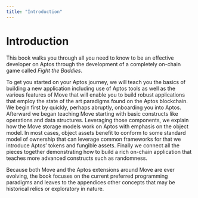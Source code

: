 ```yaml
---
title: "Introduction"
---
```


# Introduction

This book walks you through all you need to know to be an effective developer on Aptos through the development of a completely on-chain game called *Fight the Baddies*.

To get you started on your Aptos journey, we will teach you the basics of building a new application including use of Aptos tools as well as the various features of Move that will enable you to build robust applications that employ the state of the art paradigms found on the Aptos blockchain. We begin first by quickly, perhaps abruptly, onboarding you into Aptos. Afterward we began teaching Move starting with basic constructs like operations and data structures. Leveraging those components, we explain how the Move storage models work on Aptos with emphasis on the object model. In most cases, object assets benefit to conform to some standard model of ownership that can leverage common frameworks for that we introduce Aptos’ tokens and fungible assets. Finally we connect all the pieces together demonstrating how to build a rich on-chain application that teaches more advanced constructs such as randomness.

Because both Move and the Aptos extensions around Move are ever evolving, the book focuses on the current preferred programming paradigms and leaves to the appendices other concepts that may be historical relics or exploratory in nature.
